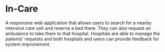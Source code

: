 # In-Care
   A responsive web application that allows users to search for a nearby intensive care unit and reserve a bed there. They can also request an ambulance to take them to that hospital. Hospitals are able to manage the patients’ requests and both hospitals and users can provide feedback for system improvement.
